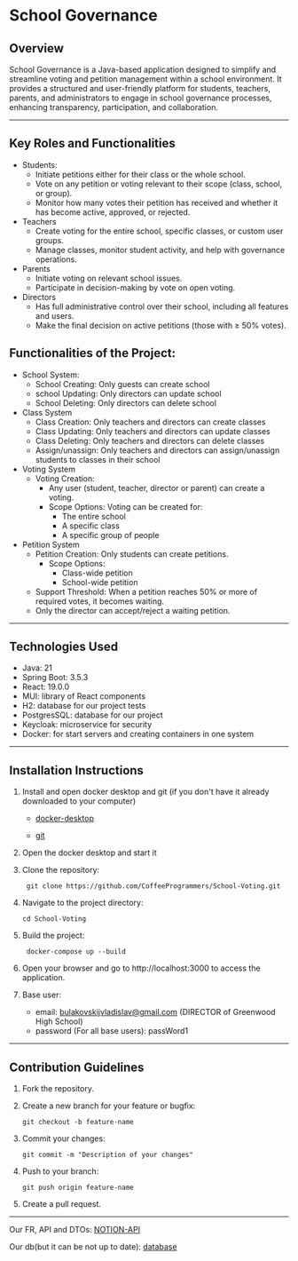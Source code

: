 # School Governance

## Overview

School Governance is a Java-based application designed to simplify and streamline voting and petition management within
a school environment. It provides a structured and user-friendly platform for students, teachers, parents, and
administrators to engage in school governance processes, enhancing transparency, participation, and collaboration.

---

## Key Roles and Functionalities

- Students:
    - Initiate petitions either for their class or the whole school.
    - Vote on any petition or voting relevant to their scope (class, school, or group).
    - Monitor how many votes their petition has received and whether it has become active, approved, or rejected.
- Teachers
    - Create voting for the entire school, specific classes, or custom user groups.
    - Manage classes, monitor student activity, and help with governance operations.
- Parents
    - Initiate voting on relevant school issues.
    - Participate in decision-making by vote on open voting.
- Directors
    - Has full administrative control over their school, including all features and users.
    - Make the final decision on active petitions (those with ≥ 50% votes).

## Functionalities of the Project:

- School System:
    - School Creating: Only guests can create school
    - school Updating: Only directors can update school
    - School Deleting: Only directors can delete school
- Class System
    - Class Creation: Only teachers and directors can create classes
    - Class Updating: Only teachers and directors can update classes
    - Class Deleting: Only teachers and directors can delete classes
    - Assign/unassign: Only teachers and directors can assign/unassign students to classes in their school
- Voting System
    - Voting Creation:
        - Any user (student, teacher, director or parent) can create a voting.
        - Scope Options: Voting can be created for:
            - The entire school
            - A specific class
            - A specific group of people
- Petition System
    - Petition Creation: Only students can create petitions.
        - Scope Options:
            - Class-wide petition
            - School-wide petition
    - Support Threshold: When a petition reaches 50% or more of required votes, it becomes waiting.
    - Only the director can accept/reject a waiting petition.

---

## Technologies Used

- Java: 21
- Spring Boot: 3.5.3
- React: 19.0.0
- MUI: library of React components
- H2: database for our project tests
- PostgresSQL: database for our project
- Keycloak: microservice for security
- Docker: for start servers and creating containers in one system

---

## Installation Instructions

1. Install and open docker desktop and git (if you don't have it already downloaded to your computer)

    - [docker-desktop](https://www.docker.com/products/docker-desktop/)

    - [git](https://git-scm.com/downloads)

2. Open the docker desktop and start it

3. Clone the repository:
   ```
    git clone https://github.com/CoffeeProgrammers/School-Voting.git
   ```
4. Navigate to the project directory:
   ```
   cd School-Voting
   ```
5. Build the project:
   ```
    docker-compose up --build
   ```
6. Open your browser and go to http://localhost:3000 to access the application.

7. Base user:
    - email: bulakovskijvladislav@gmail.com (DIRECTOR of Greenwood High School)
    - password (For all base users): passWord1

---

## Contribution Guidelines

1. Fork the repository.

2. Create a new branch for your feature or bugfix:

    ```
    git checkout -b feature-name
    ```

3. Commit your changes:

    ```
    git commit -m "Description of your changes"
    ```

4. Push to your branch:

    ```
    git push origin feature-name
    ```

5. Create a pull request.

---
Our FR, API and DTOs: [NOTION-API](https://www.notion.so/School-Voting-System-22465dc50c2380dfa529c4ef3fffd7c8?source=copy_link)

Our db(but it can be not up to date): [database](https://drawsql.app/teams/coffeeprogrammers-1/diagrams/voting-system)